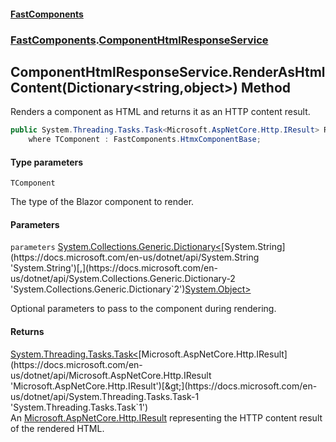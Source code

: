 #### [FastComponents](FastComponents.md 'FastComponents')
### [FastComponents](FastComponents.md 'FastComponents').[ComponentHtmlResponseService](FastComponents.ComponentHtmlResponseService.md 'FastComponents.ComponentHtmlResponseService')

## ComponentHtmlResponseService.RenderAsHtmlContent<TComponent>(Dictionary<string,object>) Method

Renders a component as HTML and returns it as an HTTP content result.

```csharp
public System.Threading.Tasks.Task<Microsoft.AspNetCore.Http.IResult> RenderAsHtmlContent<TComponent>(System.Collections.Generic.Dictionary<string,object?>? parameters=null)
    where TComponent : FastComponents.HtmxComponentBase;
```
#### Type parameters

<a name='FastComponents.ComponentHtmlResponseService.RenderAsHtmlContent_TComponent_(System.Collections.Generic.Dictionary_string,object_).TComponent'></a>

`TComponent`

The type of the Blazor component to render.
#### Parameters

<a name='FastComponents.ComponentHtmlResponseService.RenderAsHtmlContent_TComponent_(System.Collections.Generic.Dictionary_string,object_).parameters'></a>

`parameters` [System.Collections.Generic.Dictionary&lt;](https://docs.microsoft.com/en-us/dotnet/api/System.Collections.Generic.Dictionary-2 'System.Collections.Generic.Dictionary`2')[System.String](https://docs.microsoft.com/en-us/dotnet/api/System.String 'System.String')[,](https://docs.microsoft.com/en-us/dotnet/api/System.Collections.Generic.Dictionary-2 'System.Collections.Generic.Dictionary`2')[System.Object](https://docs.microsoft.com/en-us/dotnet/api/System.Object 'System.Object')[&gt;](https://docs.microsoft.com/en-us/dotnet/api/System.Collections.Generic.Dictionary-2 'System.Collections.Generic.Dictionary`2')

Optional parameters to pass to the component during rendering.

#### Returns
[System.Threading.Tasks.Task&lt;](https://docs.microsoft.com/en-us/dotnet/api/System.Threading.Tasks.Task-1 'System.Threading.Tasks.Task`1')[Microsoft.AspNetCore.Http.IResult](https://docs.microsoft.com/en-us/dotnet/api/Microsoft.AspNetCore.Http.IResult 'Microsoft.AspNetCore.Http.IResult')[&gt;](https://docs.microsoft.com/en-us/dotnet/api/System.Threading.Tasks.Task-1 'System.Threading.Tasks.Task`1')  
An [Microsoft.AspNetCore.Http.IResult](https://docs.microsoft.com/en-us/dotnet/api/Microsoft.AspNetCore.Http.IResult 'Microsoft.AspNetCore.Http.IResult') representing the HTTP content result of the rendered HTML.